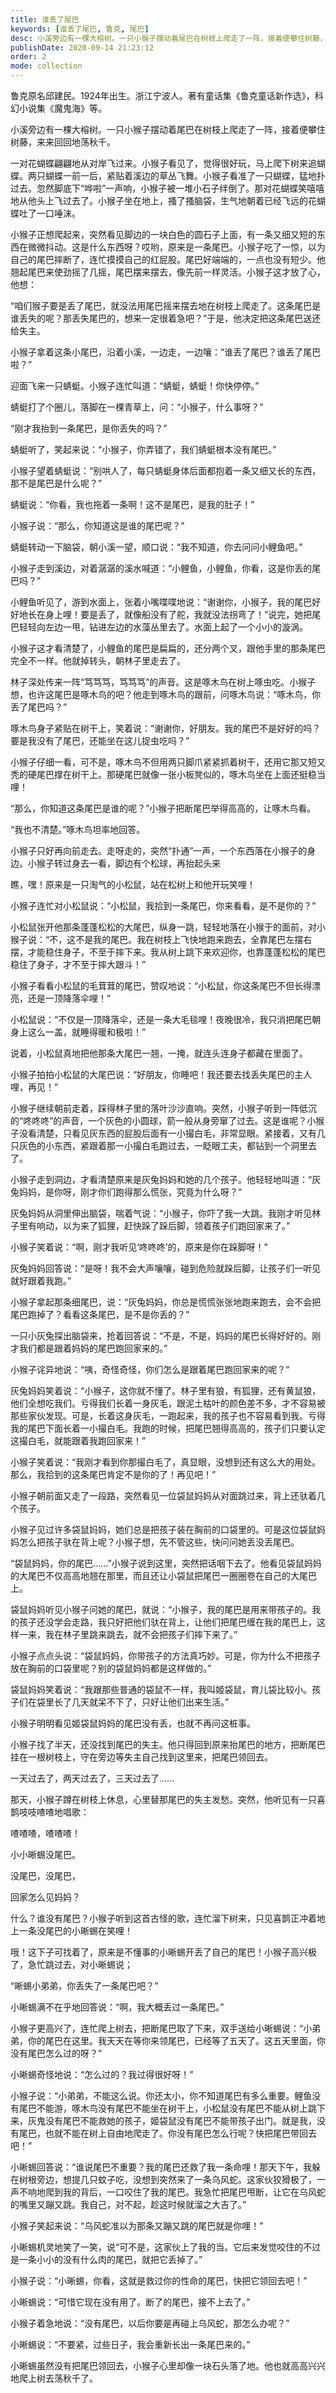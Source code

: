 ```yaml
---
title: 谁丢了尾巴
keywords: [谁丢了尾巴, 鲁克, 尾巴]
desc: 小溪旁边有一棵大榕树。一只小猴子摆动着尾巴在树枝上爬走了一阵，接着便攀住树藤，来来回回地荡秋千。一对花蝴蝶翩翩地从对岸飞过来。小猴子看见了，觉得很好玩，马上爬下树来追蝴蝶。
publishDate: 2020-09-14 21:23:12
order: 2
mode: collection
---
```


鲁克原名邱建民。1924年出生。浙江宁波人。著有童话集《鲁克童话新作选》，科幻小说集《魔鬼海》等。


小溪旁边有一棵大榕树。一只小猴子摆动着尾巴在树枝上爬走了一阵，接着便攀住树藤，来来回回地荡秋千。

一对花蝴蝶翩翩地从对岸飞过来。小猴子看见了，觉得很好玩，马上爬下树来追蝴蝶。两只蝴蝶一前一后，紧贴着溪边的草丛飞舞。小猴子看准了一只蝴蝶，猛地扑过去。忽然脚底下“哗啦”一声响，小猴子被一堆小石子绊倒了。那对花蝴蝶笑嘻嘻地从他头上飞过去了。小猴子坐在地上，搔了搔脑袋，生气地朝着已经飞远的花蝴蝶吐了一口唾沫。

小猴子正想爬起来，突然看见脚边的一块白色的圆石子上面，有一条又细又短的东西在微微抖动。这是什么东西呀？哎哟，原来是一条尾巴。小猴子吃了一惊，以为自己的尾巴摔断了，连忙摸摸自己的红屁股。尾巴好端端的，一点也没有短少。他翘起尾巴来使劲摇了几摇，尾巴摆来摆去，像先前一样灵活。小猴子这才放了心，他想：

“咱们猴子要是丢了尾巴，就没法用尾巴摇来摆去地在树枝上爬走了。这条尾巴是谁丢失的呢？那丢失尾巴的，想来一定很着急吧？”于是，他决定把这条尾巴送还给失主。

小猴子拿着这条小尾巴，沿着小溪，一边走，一边嚷：“谁丢了尾巴？谁丢了尾巴啦？”

迎面飞来一只蜻蜓。小猴子连忙叫道：“蜻蜓，蜻蜓！你快停停。”

蜻蜓打了个圈儿，落脚在一棵青草上，问：“小猴子，什么事呀？”

“刚才我抬到一条尾巴，是你丢失的吗？”

蜻蜓听了，笑起来说：“小猴子，你弄错了，我们蜻蜓根本没有尾巴。”

小猴子望着蜻蜓说：“别哄人了，每只蜻蜓身体后面都抱着一条又细又长的东西，那不是尾巴是什么呢？”

蜻蜓说：“你看，我也拖着一条啊！这不是尾巴，是我的肚子！”

小猴子说：“那么，你知道这是谁的尾巴呢？”

蜻蜓转动一下脑袋，朝小溪一望，顺口说：“我不知道，你去问问小鲤鱼吧。”

小猴子走到溪边，对着潺潺的溪水喊道：“小鲤鱼，小鲤鱼，你看，这是你丢的尾巴吗？”

小鲤鱼听见了，游到水面上，张着小嘴喋喋地说：“谢谢你，小猴子，我的尾巴好好地长在身上哩！要是丢了，就像船没有了舵，我就没法拐弯了！”说完，她把尾巴轻轻向左边一甩，钻进左边的水藻丛里去了。水面上起了一个小小的漩涡。

小猴子这才看清楚了，小鲤鱼的尾巴是扁扁的，还分两个叉，跟他手里的那条尾巴完全不一样。他就掉转头，朝林子里走去了。

林子深处传来一阵“笃笃笃，笃笃笃”的声音。这是啄木鸟在树上啄虫吃。小猴子想，也许这尾巴是啄木鸟的吧？他走到啄木鸟的跟前，问啄木鸟说：“啄木鸟，你丢了尾巴吗？”

啄木鸟身子紧贴在树干上，笑着说：“谢谢你，好朋友。我的尾巴不是好好的吗？要是我没有了尾巴，还能坐在这儿捉虫吃吗？”

小猴子仔细一看，可不是，啄木鸟不但用两只脚爪紧紧抓着树干，还用它那又短又秃的硬尾巴撑在树干上。那硬尾巴就像一张小板凳似的，啄木鸟坐在上面还挺稳当哩！

“那么，你知道这条尾巴是谁的呢？”小猴子把断尾巴举得高高的，让啄木鸟看。

“我也不清楚。”啄木鸟坦率地回答。

小猴子只好再向前走去。走呀走的，突然“扑通”一声，一个东西落在小猴子的身边。小猴子转过身去一看，脚边有个松球，再抬起头来

瞧，嘿！原来是一只淘气的小松鼠，站在松树上和他开玩笑哩！

小猴子连忙对小松鼠说：“小松鼠，我拾到一条尾巴，你来看看，是不是你的？”

小松鼠张开他那条蓬蓬松松的大尾巴，纵身一跳，轻轻地落在小猴于的面前，对小猴子说：“不，这不是我的尾巴。我在树枝上飞快地跑来跑去，全靠尾巴左摆右摆，才能稳住身子，不至于摔下来。我从树上跳下来欢迎你，也靠蓬蓬松松的尾巴稳住了身子，才不至于摔大跟斗！”

小猴子看看小松鼠的毛茸茸的尾巴，赞叹地说：“小松鼠，你这条尾巴不但长得漂亮，还是一顶降落伞哩！”

小松鼠说：“不仅是一顶降落伞，还是一条大毛毯哩！夜晚很冷，我只消把尾巴朝身上这么一盖，就睡得暖和极啦！”

说着，小松鼠真地把他那条大尾巴一翘，一掩，就连头连身子都藏在里面了。

小猴子拍拍小松鼠的大尾巴说：“好朋友，你睡吧！我还要去找丢失尾巴的主人哩，再见！”

小猴子继续朝前走着，踩得林子里的落叶沙沙直响。突然，小猴子听到一阵低沉的“咚咚咚”的声音，一个灰色的小圆球，箭一般从身旁窜了过去。这是谁呢？小猴子没看清楚，只看见灰东西的屁股后面有一小撮白毛，非常显眼。紧接着，又有几只灰色的小东西，紧跟着那一小撮白毛跑过去，一眨眼工夫，都钻到一个洞里去了。

小猴子走到洞边，才看清楚原来是灰兔妈妈和她的几个孩子。他轻轻地叫道：“灰兔妈妈，是你呀，刚才你们跑得那么慌张，究竟为什么呀？”

灰兔妈妈从洞里伸出脑袋，喘着气说：“小猴子，你吓了我一大跳。我刚才听见林子里有响动，以为来了狐狸，赶快跺了跺后脚，领着孩子们跑回家来了。”

小猴子笑着说：“啊，刚才我听见‘咚咚咚’的，原来是你在跺脚呀！”

灰兔妈妈回答说：“是呀！我不会大声嚷嚷，碰到危险就跺后脚，让孩子们一听见就好跟着我跑。”

小猴子拿起那条细尾巴，说：“灰兔妈妈，你总是慌慌张张地跑来跑去，会不会把尾巴跑掉了？看看这条尾巴，是不是你丢的？”

一只小灰兔探出脑袋来，抢着回答说：“不是，不是，妈妈的尾巴长得好好的。刚才我们都是跟着妈妈的尾巴跑回家来的。”

小猴子诧异地说：“咦，奇怪奇怪，你们怎么是跟着尾巴跑回家来的呢？”

灰兔妈妈笑着说：“小猴子，这你就不懂了。林子里有狼，有狐狸，还有黄鼠狼，他们全想吃我们。亏得我们长着一身灰毛，跟泥土枯叶的颜色差不多，才不容易被那些家伙发现。可是，长着这身灰毛，一跑起来，我的孩子也不容易看到我。亏得我的尾巴下面长着一小撮白毛。我跑的时候，把尾巴翘得高高的，孩子们只要认定这撮白毛，就能跟着我跑回家来！”

小猴子笑着说：“我刚才看到你那撮白毛了，真显眼，没想到还有这么大的用处。那么，我拾到的这条尾巴肯定不是你的了！再见吧！”

小猴子朝前面又走了一段路，突然看见一位袋鼠妈妈从对面跳过来，背上还驮着几个孩子。

小猴子见过许多袋鼠妈妈，她们总是把孩子装在胸前的口袋里的。可是这位袋鼠妈妈怎么把孩子驮在背上呢？小猴子想，先不管这些，快问问她丢没丢尾巴。

“袋鼠妈妈，你的尾巴……”小猴子说到这里，突然把话咽下去了。他看见袋鼠妈妈的大尾巴不仅高高地翘在那里，而且还让小袋鼠把尾巴一圈圈卷在自己的大尾巴上。

袋鼠妈妈听见小猴子问她的尾巴，就说：“小猴子，我的尾巴是用来带孩子的。我的孩子还没学会走路，我只好把他们驮在背上，让他们把尾巴缠在我的尾巴上，这样一来，我在林子里跳来跳去，就不会把孩子们摔下来了。”

小猴子点点头说：“袋鼠妈妈，你带孩子的方法真巧妙。可是，你为什么不把孩子放在胸前的口袋里呢？别的袋鼠妈妈都是这样做的。”

袋鼠妈妈笑着说：“我跟那些普通的袋鼠不一样，我叫姬袋鼠，育儿袋比较小。孩子们在袋里长了几天就呆不下了，只好让他们出来生活。”

小猴子明明看见姬袋鼠妈妈的尾巴没有丢，也就不再问这桩事。

小猴子找了半天，还没找到尾巴的失主。他只得回到原来抬尾巴的地方，把断尾巴挂在一根树枝上，守在旁边等失主自己找到这里来，把尾巴领回去。

一天过去了，两天过去了，三天过去了……

那天，小猴子蹲在树枝上休息，心里替那尾巴的失主发愁。突然，他听见有一只喜鹊吱吱喳喳地唱歌：


喳喳喳，喳喳喳！

小小晰蜴没尾巴。

没尾巴，没尾巴，

回家怎么见妈妈？

什么？谁没有尾巴？小猴子听到这首古怪的歌，连忙溜下树来，只见喜鹊正冲着地上一条没尾巴的小晰蜴在笑哩！

哦！这下子可找着了，原来是不懂事的小晰蜴开丢了自己的尾巴！小猴子高兴极了，急忙跳过去，对小晰蜴说；

“晰蜴小弟弟，你丢失了一条尾巴吧？”

小晰蜴满不在乎地回答说：“啊，我大概丢过一条尾巴。”

小猴子更高兴了，连忙爬上树去，把断尾巴取了下来，双手送给小晰蜴说：“小弟弟，你的尾巴在这里。我天天在等你来领尾巴，已经等了五天了。这五天里面，你没有尾巴怎么过的呀？”

小晰蜴奇怪地说：“怎么过的？我过得很好呀！”

小猴子说：“小弟弟，不能这么说。你还太小，你不知道尾巴有多么重要。鲤鱼没有尾巴不能游，啄木鸟没有尾巴不能坐在树干上，小松鼠没有尾巴不能从树上跳下来，灰鬼没有尾巴不能救她的孩子，姬袋鼠没有尾巴不能带孩子出门。就是我，没有尾巴，也就不能在树上自由地爬走了。你没有尾巴怎么行呢？快把尾巴带回去吧！”

小晰蜴回答说：“谁说尾巴不重要？我的尾巴还救了我一条命哩！那天下午，我躲在树根旁边，想提几只蚊子吃，没想到突然来了一条乌风蛇。这家伙狡猾极了，一声不响地爬到我的背后，一口咬住了我的尾巴。我急忙把尾巴甩断，让它在乌风蛇的嘴里又蹦又跳。我自己，对不起，趁这时候就溜之大吉了。”

小猴子笑起来说：“乌风蛇准以为那条又蹦又跳的尾巴就是你哩！”

小晰蜴机灵地笑了一笑，说“可不是，这家伙上了我的当。它后来发觉咬住的不过是一条小小的没有什么肉的尾巴，就把它丢掉了。”

小猴子说：“小晰蜴，你看，这就是救过你的性命的尾巴，快把它领回去吧！”

小晰蜴说：“可惜它现在没有用了。断了的尾巴，接不上去了。”

小猴子着急地说：“没有尾巴，以后你要是再碰上乌风蛇，那怎么办呢？”

小晰蜴说：“不要紧，过些日子，我会重新长出一条尾巴来的。”

小晰蜴虽然没有把尾巴领回去，小猴子心里却像一块石头落了地。他也就高高兴兴地爬上树去荡秋千了。

